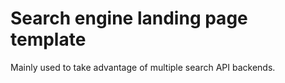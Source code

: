 # Search engine landing page template

Mainly used to take advantage of multiple search API backends.
